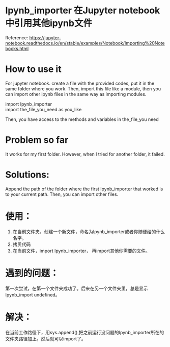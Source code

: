 # Ipynb_importer 在Jupyter notebook 中引用其他ipynb文件

Reference:
https://jupyter-notebook.readthedocs.io/en/stable/examples/Notebook/Importing%20Notebooks.html  

# How to use it
For jupyter notebook. create a file with the provided codes, put it in the same folder where you work. 
Then, import this file like a module, then you can import other ipynb files in the same way as importing modules.   

import Ipynb_importer  
import the_file_you_need as you_like  

Then, you have access to the methods and variables in the_file_you need

# Problem so far
It works for my first folder. However, when I tried for another folder, it failed. 

# Solutions:
Append the path of the folder where the first Ipynb_importer that worked is to your current path. 
Then, you can import other files. 

# 使用：
1. 在当前文件夹，创建一个新文件，命名为Ipynb_importer或者你随便给的什么名字。
2. 拷贝代码
3. 在当前文件，import Ipynb_importer， 再import其他你需要的文件。

# 遇到的问题：
第一次尝试，在第一个文件夹成功了。后来在另一个文件夹里，总是显示Ipynb_import undefined。

# 解决：
在当前工作路径下，用sys.append(),把之前运行没问题的Ipynb_importer所在的文件夹路径加上。然后就可以import了。 
